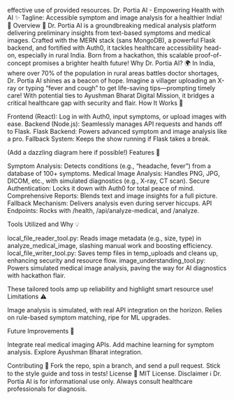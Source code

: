 effective use of provided resources.
Dr. Portia AI - Empowering Health with AI ✨
Tagline: Accessible symptom and image analysis for a healthier India! 🌿
Overview 🎉
Dr. Portia AI is a groundbreaking medical analysis platform delivering preliminary insights from text-based symptoms and medical images. Crafted with the MERN stack (sans MongoDB), a powerful Flask backend, and fortified with Auth0, it tackles healthcare accessibility head-on, especially in rural India. Born from a hackathon, this scalable proof-of-concept promises a brighter health future!
Why Dr. Portia AI? 🌍
In India, where over 70% of the population in rural areas battles doctor shortages, Dr. Portia AI shines as a beacon of hope. Imagine a villager uploading an X-ray or typing “fever and cough” to get life-saving tips—prompting timely care! With potential ties to Ayushman Bharat Digital Mission, it bridges a critical healthcare gap with security and flair.
How It Works 🚀

Frontend (React): Log in with Auth0, input symptoms, or upload images with ease.
Backend (Node.js): Seamlessly manages API requests and hands off to Flask.
Flask Backend: Powers advanced symptom and image analysis like a pro.
Fallback System: Keeps the show running if Flask takes a break.

(Add a dazzling diagram here if possible!)
Features 🌟

Symptom Analysis: Detects conditions (e.g., “headache, fever”) from a database of 100+ symptoms.
Medical Image Analysis: Handles PNG, JPG, DICOM, etc., with simulated diagnostics (e.g., X-ray, CT scan).
Secure Authentication: Locks it down with Auth0 for total peace of mind.
Comprehensive Reports: Blends text and image insights for a full picture.
Fallback Mechanism: Delivers analysis even during server hiccups.
API Endpoints: Rocks with /health, /api/analyze-medical, and /analyze.

Tools Utilized and Why 💡

local_file_reader_tool.py: Reads image metadata (e.g., size, type) in analyze_medical_image, slashing manual work and boosting efficiency.
local_file_writer_tool.py: Saves temp files in temp_uploads and cleans up, enhancing security and resource flow.
image_understanding_tool.py: Powers simulated medical image analysis, paving the way for AI diagnostics with hackathon flair.

These tailored tools amp up reliability and highlight smart resource use!
Limitations ⚠️

Image analysis is simulated, with real API integration on the horizon.
Relies on rule-based symptom matching, ripe for ML upgrades.

Future Improvements 🌱

Integrate real medical imaging APIs.
Add machine learning for symptom analysis.
Explore Ayushman Bharat integration.

Contributing 🤝
Fork the repo, spin a branch, and send a pull request. Stick to the style guide and toss in tests!
License 📜
MIT License.
Disclaimer ℹ️
Dr. Portia AI is for informational use only. Always consult healthcare professionals for diagnosis.
